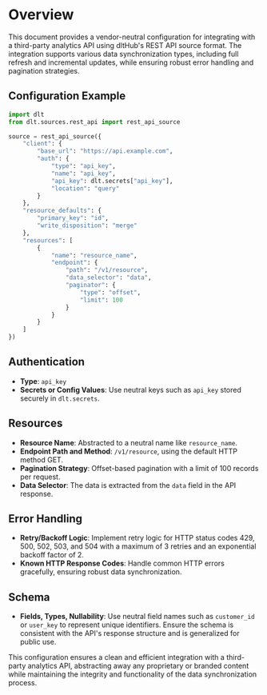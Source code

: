 # Overview

This document provides a vendor-neutral configuration for integrating with a third-party analytics API using dltHub's REST API source format. The integration supports various data synchronization types, including full refresh and incremental updates, while ensuring robust error handling and pagination strategies.

## Configuration Example

```python
import dlt
from dlt.sources.rest_api import rest_api_source

source = rest_api_source({
    "client": {
        "base_url": "https://api.example.com",
        "auth": {
            "type": "api_key",
            "name": "api_key",
            "api_key": dlt.secrets["api_key"],
            "location": "query"
        }
    },
    "resource_defaults": {
        "primary_key": "id",
        "write_disposition": "merge"
    },
    "resources": [
        {
            "name": "resource_name",
            "endpoint": {
                "path": "/v1/resource",
                "data_selector": "data",
                "paginator": {
                    "type": "offset",
                    "limit": 100
                }
            }
        }
    ]
})
```

## Authentication

- **Type**: `api_key`
- **Secrets or Config Values**: Use neutral keys such as `api_key` stored securely in `dlt.secrets`.

## Resources

- **Resource Name**: Abstracted to a neutral name like `resource_name`.
- **Endpoint Path and Method**: `/v1/resource`, using the default HTTP method GET.
- **Pagination Strategy**: Offset-based pagination with a limit of 100 records per request.
- **Data Selector**: The data is extracted from the `data` field in the API response.

## Error Handling

- **Retry/Backoff Logic**: Implement retry logic for HTTP status codes 429, 500, 502, 503, and 504 with a maximum of 3 retries and an exponential backoff factor of 2.
- **Known HTTP Response Codes**: Handle common HTTP errors gracefully, ensuring robust data synchronization.

## Schema

- **Fields, Types, Nullability**: Use neutral field names such as `customer_id` or `user_key` to represent unique identifiers. Ensure the schema is consistent with the API's response structure and is generalized for public use.

This configuration ensures a clean and efficient integration with a third-party analytics API, abstracting away any proprietary or branded content while maintaining the integrity and functionality of the data synchronization process.